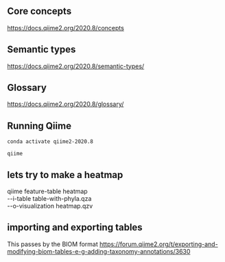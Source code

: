 
## Core concepts 

https://docs.qiime2.org/2020.8/concepts


## Semantic types

https://docs.qiime2.org/2020.8/semantic-types/


## Glossary

https://docs.qiime2.org/2020.8/glossary/


## Running Qiime

`conda activate qiime2-2020.8`

`qiime`


## lets try to make a heatmap

qiime feature-table heatmap \
--i-table table-with-phyla.qza \
--o-visualization heatmap.qzv

## importing and exporting tables

This passes by the BIOM format https://forum.qiime2.org/t/exporting-and-modifying-biom-tables-e-g-adding-taxonomy-annotations/3630


  
